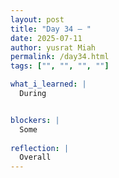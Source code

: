 ```yaml
---
layout: post
title: "Day 34 – "
date: 2025-07-11
author: yusrat Miah
permalink: /day34.html
tags: ["", "", "", ""]

what_i_learned: |
  During


blockers: |
  Some
  
reflection: |
  Overall
---
```

